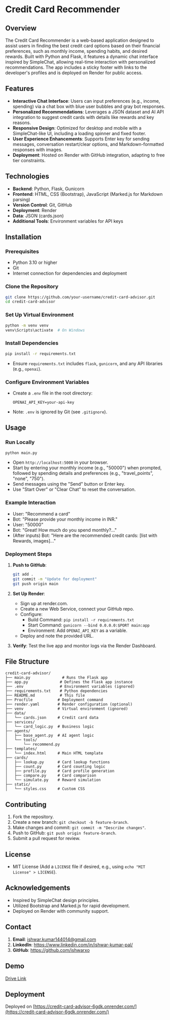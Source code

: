 # Credit Card Recommender

## Overview

The Credit Card Recommender is a web-based application designed to assist users in finding the best credit card options based on their financial preferences, such as monthly income, spending habits, and desired rewards. Built with Python and Flask, it features a dynamic chat interface inspired by SimpleChat, allowing real-time interaction with personalized recommendations. The app includes a sticky footer with links to the developer's profiles and is deployed on Render for public access.

## Features

- **Interactive Chat Interface**: Users can input preferences (e.g., income, spending) via a chat box with blue user bubbles and gray bot responses.
- **Personalized Recommendations**: Leverages a JSON dataset and AI API integration to suggest credit cards with details like rewards and key reasons.
- **Responsive Design**: Optimized for desktop and mobile with a SimpleChat-like UI, including a loading spinner and fixed footer.
- **User Experience Enhancements**: Supports Enter key for sending messages, conversation restart/clear options, and Markdown-formatted responses with images.
- **Deployment**: Hosted on Render with GitHub integration, adapting to free tier constraints.

## Technologies

- **Backend**: Python, Flask, Gunicorn
- **Frontend**: HTML, CSS (Bootstrap), JavaScript (Marked.js for Markdown parsing)
- **Version Control**: Git, GitHub
- **Deployment**: Render
- **Data**: JSON (cards.json)
- **Additional Tools**: Environment variables for API keys

## Installation

### Prerequisites

- Python 3.10 or higher
- Git
- Internet connection for dependencies and deployment

### Clone the Repository

```bash
git clone https://github.com/your-username/credit-card-advisor.git
cd credit-card-advisor
```

### Set Up Virtual Environment

```bash
python -m venv venv
venv\Scripts\activate  # On Windows
```

### Install Dependencies

```bash
pip install -r requirements.txt
```

- Ensure `requirements.txt` includes `flask`, `gunicorn`, and any API libraries (e.g., `openai`).

### Configure Environment Variables

- Create a `.env` file in the root directory:

  ```
  OPENAI_API_KEY=your-api-key
  ```
- Note: `.env` is ignored by Git (see `.gitignore`).

## Usage

### Run Locally

```bash
python main.py
```

- Open `http://localhost:5000` in your browser.
- Start by entering your monthly income (e.g., "50000") when prompted, followed by spending details and preferences (e.g., "travel_points", "none", "750").
- Send messages using the "Send" button or Enter key.
- Use "Start Over" or "Clear Chat" to reset the conversation.

### Example Interaction

- User: "Recommend a card"
- Bot: "Please provide your monthly income in INR."
- User: "50000"
- Bot: "Great! How much do you spend monthly?..."
- (After inputs) Bot: "Here are the recommended credit cards: \[list with Rewards, images\]..."

### Deployment Steps

1. **Push to GitHub**:

   ```bash
   git add .
   git commit -m "Update for deployment"
   git push origin main
   ```
2. **Set Up Render**:
   - Sign up at render.com.
   - Create a new Web Service, connect your GitHub repo.
   - Configure:
     - Build Command: `pip install -r requirements.txt`
     - Start Command: `gunicorn --bind 0.0.0.0:$PORT main:app`
     - Environment: Add `OPENAI_API_KEY` as a variable.
   - Deploy and note the provided URL.
3. **Verify**: Test the live app and monitor logs via the Render Dashboard.

## File Structure

```
credit-card-advisor/
├── main.py              # Runs the Flask app
├── app.py              # Defines the Flask app instance
├── .env                # Environment variables (ignored)
├── requirements.txt    # Python dependencies
├── README.md           # This file
├── Procfile           # Deployment command
├── render.yaml        # Render configuration (optional)
├── venv               # Virtual environment (ignored)
├── data/
│   └── cards.json     # Credit card data
├── services/
│   └── card_logic.py  # Business logic
├── agents/
│   ├── base_agent.py  # AI agent logic
│   └── tools/
│       └── recommend.py
├── templates/
│   └── index.html     # Main HTML template
├── cards/
│   ├── lookup.py      # Card lookup functions
│   ├── count.py       # Card counting logic
│   ├── profile.py     # Card profile generation
│   ├── compare.py     # Card comparison
│   └── simulate.py    # Reward simulation
├── static/
│   └── styles.css     # Custom CSS
```

## Contributing

1. Fork the repository.
2. Create a new branch: `git checkout -b feature-branch`.
3. Make changes and commit: `git commit -m "Describe changes"`.
4. Push to GitHub: `git push origin feature-branch`.
5. Submit a pull request for review.

## License

- MIT License (Add a `LICENSE` file if desired, e.g., using `echo "MIT License" > LICENSE`).

## Acknowledgements

- Inspired by SimpleChat design principles.
- Utilized Bootstrap and Marked.js for rapid development.
- Deployed on Render with community support.

## Contact

1. **Email**: ishwar.kumar144014@gmail.com
2. **LinkedIn**: https://www.linkedin.com/in/ishwar-kumar-pal/
3. **GitHub**: https://github.com/ishwarxo

## Demo
[Drive Link](https://drive.google.com/file/d/15824bSllRF6xPnak0SkMzX3ZPZ_0wPmd/view?usp=sharing)

## Deployment
Deployed on [https://credit-card-advisor-6gdk.onrender.com/](https://credit-card-advisor-6gdk.onrender.com/)